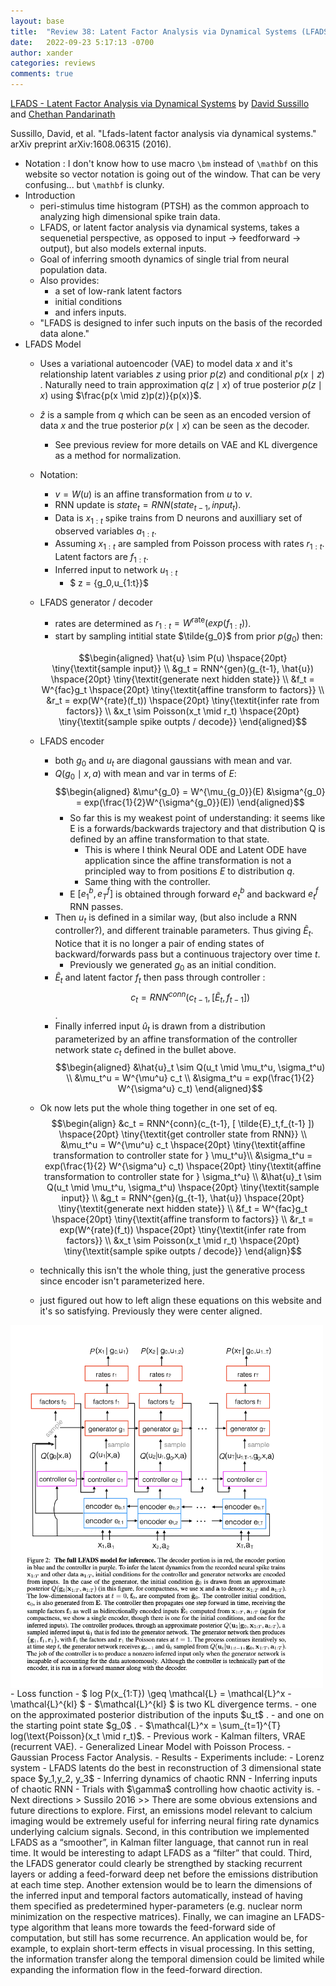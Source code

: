 ```yaml
---
layout: base
title:  "Review 38: Latent Factor Analysis via Dynamical Systems (LFADS)"
date:   2022-09-23 5:17:13 -0700
author: xander
categories: reviews
comments: true
---
```



[LFADS - Latent Factor Analysis via Dynamical
Systems](https://arxiv.org/pdf/1608.06315.pdf) by [David Sussillo](https://scholar.google.com/citations?user=ebBgMSkAAAAJ&hl=en) and [Chethan Pandarinath](https://bme.gatech.edu/bme/faculty/Chethan-Pandarinath)

Sussillo, David, et al. "Lfads-latent factor analysis via dynamical systems." arXiv preprint arXiv:1608.06315 (2016).
 <!-- -  <img src="/assets/images/imagery5.png" alt="no alt" width="500" align="center"/> -->

- Notation : I don't know how to use macro `\bm` instead of `\mathbf` on this website so vector notation is going out of the window. That can be very confusing... but `\mathbf` is clunky.
 - Introduction
    - peri-stimulus time histogram (PTSH) as the common approach to analyzing high dimensional spike train data.
    - LFADS, or latent factor analysis via dynamical systems, takes a sequenetial perspective, as opposed to input -> feedforward -> output), but also models  external inputs.
    - Goal of inferring smooth dynamics of single trial from neural population data.
   - Also provides:
        - a set of low-rank latent factors
        - initial conditions
        - and infers inputs.
    - "LFADS is designed to infer such inputs on the basis of the recorded data alone."
- LFADS Model
    - Uses a variational autoencoder (VAE) to model data $x$ and it's relationship latent variables $z$ using prior $p(z)$ and conditional $p(x \mid z)$ . Naturally need to train approximation $q(z \mid x)$ of true posterior $p(z \mid x)$ using $\frac{p(x \mid z)p(z)}{p(x)}$. 
    - $\hat{z}$ is a sample from $q$ which can be seen as an encoded version of data $x$ and the true posterior $p(x \mid x)$ can be seen as the decoder.
        - See previous review for more details on VAE and KL divergence as a method for normalization. 
    - Notation: 
        - $v = W(u)$ is an affine transformation from $u$ to $v$.
        - RNN update is $state_t = RNN(state_{t-1}, input_t)$. 
        - Data is $x_{1:t}$ spike trains from D neurons and auxilliary set of observed variables $a_{1:t}$.
        - Assuming $x_{1:t}$  are sampled from Poisson process  with rates $r_{1:t}$. Latent factors are $f_{1:t}$.
        - Inferred input to network $u_{1:t}$
            -  $ z = \{g_0,u_{1:t}}$ 
    - LFADS generator / decoder
        - rates are determined as $r_{1:t} = W^{\text{rate}}(exp(f_{1:t}))$.
        - start by sampling intitial state $\tilde{g_0}$ from prior $p(g_0)$ then:

        $$\begin{aligned} 
        \hat{u} \sim P(u) \hspace{20pt} \tiny{\textit{sample input}} \\ 
        &g_t = RNN^{gen}(g_{t-1}, \hat{u})  \hspace{20pt} \tiny{\textit{generate next hidden state}} \\ 
        &f_t = W^{fac}g_t \hspace{20pt} \tiny{\textit{affine transform to factors}} \\
        &r_t = exp(W^{rate}(f_t)) \hspace{20pt} \tiny{\textit{infer rate from factors}} \\
        &x_t \sim Poisson(x_t \mid r_t) \hspace{20pt} \tiny{\textit{sample spike outpts / decode}}
        \end{aligned}$$
    - LFADS encoder
        - both $g_0$ and $u_t$ are diagonal gaussians with mean and var.
        - $Q(g_{0} \mid x, a)$ with mean and var in terms of $E$:
        $$\begin{aligned}
        &\mu^{g_0} = W^{\mu_{g_0}}(E)
        &\sigma^{g_0} = exp(\frac{1}{2}W^{\sigma^{g_0}}(E))
        \end{aligned}$$
            - So far this is my weakest point of understanding: it seems like E is a forwards/backwards trajectory and that distribution Q is defined by an affine transformation to that state.
                - This is where I think Neural ODE and Latent ODE have application since the affine transformation is not a principled way to from positions $E$ to distribution $q$.
                - Same thing with the controller.
            - E $[e_1^{b}, e_{T}^{f}]$ is obtained through forward $e_{t}^{b}$ and backward $e_{t}^{f}$ RNN passes.
        - Then $u_t$ is defined in a similar way, (but also include a RNN controller?), and different trainable parameters. Thus giving $\tilde{E}_t$. Notice that it is no longer a pair of ending states of backward/forwards pass but a continuous trajectory over time $t$.
            - Previously we generated $g_0$ as an initial condition.
        - $\tilde{E}_t$ and latent factor $f_t$ then pass through controller :
        $$
        c_t = RNN^{conn}(c_{t-1}, [\tilde{E}_t, f_{t-1}])
        $$.
        - Finally inferred input $\hat{u}_t$ is drawn from a distribution parameterized by an affine transformation of the controller network state $c_t$ defined in the bullet above.
        $$\begin{aligned}
            &\hat{u}_t \sim Q(u_t \mid \mu_t^u, \sigma_t^u) \\
            &\mu_t^u = W^{\mu^u} c_t \\ 
            &\sigma_t^u = exp(\frac{1}{2} W^{\sigma^u} c_t)
         \end{aligned}$$
    - Ok now lets put the whole thing together in one set of eq.
     $$\begin{align}
    &c_t = RNN^{conn}(c_{t-1}, [ \tilde{E}_t,f_{t-1} ]) \hspace{20pt} \tiny{\textit{get controller state from RNN}} \\
    &\mu_t^u = W^{\mu^u} c_t  \hspace{20pt} \tiny{\textit{affine transformation to controller state for  } \mu_t^u}\\ 
    &\sigma_t^u = exp(\frac{1}{2} W^{\sigma^u} c_t) \hspace{20pt} \tiny{\textit{affine transformation to controller state for } \sigma_t^u} \\ 
    &\hat{u}_t \sim Q(u_t \mid \mu_t^u, \sigma_t^u) \hspace{20pt} \tiny{\textit{sample input}} \\
    &g_t = RNN^{gen}(g_{t-1}, \hat{u})  \hspace{20pt} \tiny{\textit{generate next hidden state}} \\ 
    &f_t = W^{fac}g_t \hspace{20pt} \tiny{\textit{affine transform to factors}} \\
    &r_t = exp(W^{rate}(f_t)) \hspace{20pt} \tiny{\textit{infer rate from factors}} \\
    &x_t \sim Poisson(x_t \mid r_t) \hspace{20pt} \tiny{\textit{sample spike outpts / decode}}
    \end{align}$$
    - technically this isn't the whole thing, just the generative process since encoder isn't parameterized here.
    - just figured out how to left align these equations on this website and it's so satisfying. Previously they were center aligned.
 <img src="/assets/images/LFADS_fig_2.png" alt="no alt" width="500" align="center"/> 
- Loss function
    - $ log P(x_{1:T}) \geq \mathcal{L} = \mathcal{L}^x - \mathcal{L}^{kl} $
    - $\mathcal{L}^{kl} $ is two KL divergence terms.
        - one on the approximated posterior distribution of the inputs $u_t$ .
        - and one on the starting point state $g_0$ .
    - $\mathcal{L}^x = \sum_{t=1}^{T} log(\text{Poisson}(x_t \mid r_t)$.
- Previous work
    - Kalman filters, VRAE (recurrent VAE).
    - Generalized Linear Model with Poisson Process.
    - Gaussian Process Factor Analysis.
- Results
    - Experiments include:
        - Lorenz system
            - LFADS latents do the best in reconstruction of 3 dimensional state space $y_1,y_2, y_3$ 
        - Inferring dynamics of chaotic RNN
        - Inferring inputs of chaotic RNN
            - Trials with $\gamma$ controlling how chaotic activity is.
- Next directions
> Sussilo 2016
>> There are some obvious extensions and future directions to explore. First, an emissions model relevant to calcium imaging would be extremely useful for inferring neural firing rate dynamics underlying calcium signals. Second, in this contribution we implemented LFADS as a “smoother”, in Kalman filter language, that cannot run in real time. It would be interesting to adapt LFADS as a “filter” that could. Third, the LFADS generator could clearly be strengthed by stacking recurrent layers or adding a feed-forward deep net before the emissions distribution at each time step. Another extension would be to learn the dimensions of the inferred input and temporal factors automatically, instead of having them specified as predetermined hyper-parameters (e.g. nuclear norm minimization on the respective matrices). Finally, we can imagine an LFADS-type algorithm that leans more towards the feed-forward side of computation, but still has some recurrence. An application would be, for example, to explain short-term effects in visual processing. In this setting, the information transfer along the temporal dimension could be limited while expanding the information flow in the feed-forward direction.


    
